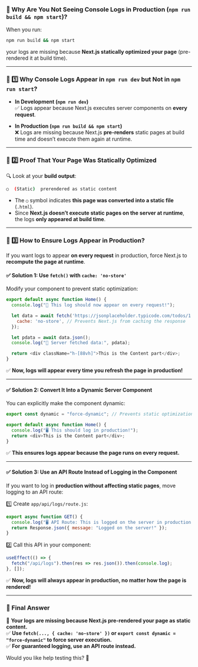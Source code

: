 ### **🚀 Why Are You Not Seeing Console Logs in Production (`npm run build && npm start`)?**  

When you run:  
```bash
npm run build && npm start
```
your logs are missing because **Next.js statically optimized your page** (pre-rendered it at build time).  

---

### **🔹 1️⃣ Why Console Logs Appear in `npm run dev` but Not in `npm run start`?**
- **In Development (`npm run dev`)**  
  ✅ Logs appear because Next.js executes server components on **every request**.  

- **In Production (`npm run build && npm start`)**  
  ❌ Logs are missing because Next.js **pre-renders** static pages at build time and doesn’t execute them again at runtime.

---

### **🔹 2️⃣ Proof That Your Page Was Statically Optimized**
🔍 Look at your **build output**:  
```bash
○  (Static)  prerendered as static content
```
- The `○` symbol indicates **this page was converted into a static file** (`.html`).
- Since **Next.js doesn’t execute static pages on the server at runtime**, the logs **only appeared at build time**.

---

### **🔹 3️⃣ How to Ensure Logs Appear in Production?**
If you want logs to appear **on every request** in production, force Next.js to **recompute the page at runtime**.

#### ✅ **Solution 1: Use `fetch()` with `cache: 'no-store'`**
Modify your component to prevent static optimization:
```js
export default async function Home() {
  console.log("🔴 This log should now appear on every request!");

  let data = await fetch('https://jsonplaceholder.typicode.com/todos/1', {
    cache: 'no-store', // Prevents Next.js from caching the response
  });

  let pdata = await data.json();
  console.log("📌 Server fetched data:", pdata);

  return <div className="h-[88vh]">This is the Content part</div>;
}
```
✅ **Now, logs will appear every time you refresh the page in production!**  

---

#### ✅ **Solution 2: Convert It Into a Dynamic Server Component**
You can explicitly make the component dynamic:
```js
export const dynamic = "force-dynamic"; // Prevents static optimization

export default async function Home() {
  console.log("🖥️ This should log in production!");
  return <div>This is the Content part</div>;
}
```
✅ **This ensures logs appear because the page runs on every request.**  

---

#### ✅ **Solution 3: Use an API Route Instead of Logging in the Component**
If you want to log in **production without affecting static pages**, move logging to an API route:

1️⃣ Create `app/api/logs/route.js`:  
```js
export async function GET() {
  console.log("🖥️ API Route: This is logged on the server in production!");
  return Response.json({ message: "Logged on the server!" });
}
```
2️⃣ Call this API in your component:
```js
useEffect(() => {
  fetch("/api/logs").then(res => res.json()).then(console.log);
}, []);
```
✅ **Now, logs will always appear in production, no matter how the page is rendered!**

---

### **🎯 Final Answer**
🚫 **Your logs are missing because Next.js pre-rendered your page as static content.**  
✅ **Use `fetch(..., { cache: 'no-store' })` or `export const dynamic = "force-dynamic"` to force server execution.**  
✅ **For guaranteed logging, use an API route instead.**  

Would you like help testing this? 🚀